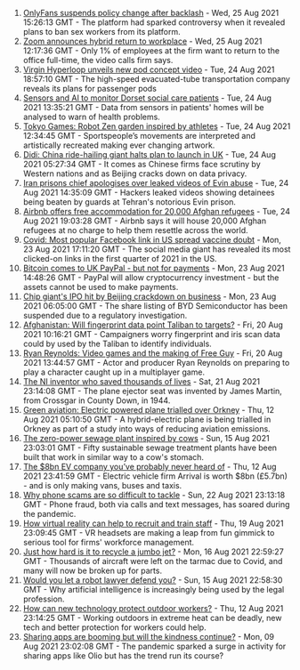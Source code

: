 1. [OnlyFans suspends policy change after backlash](https://www.bbc.co.uk/news/technology-58331722?at_medium=RSS&at_campaign=KARANGA) - Wed, 25 Aug 2021 15:26:13 GMT - The platform had sparked controversy when it revealed plans to ban sex workers from its platform.
2. [Zoom announces hybrid return to workplace](https://www.bbc.co.uk/news/technology-58329687?at_medium=RSS&at_campaign=KARANGA) - Wed, 25 Aug 2021 12:17:36 GMT - Only 1% of employees at the firm want to return to the office full-time, the video calls firm says.
3. [Virgin Hyperloop unveils new pod concept video](https://www.bbc.co.uk/news/technology-58317104?at_medium=RSS&at_campaign=KARANGA) - Tue, 24 Aug 2021 18:57:10 GMT - The high-speed evacuated-tube transportation company reveals its plans for passenger pods
4. [Sensors and AI to monitor Dorset social care patients](https://www.bbc.co.uk/news/technology-58317106?at_medium=RSS&at_campaign=KARANGA) - Tue, 24 Aug 2021 13:35:21 GMT - Data from sensors in patients' homes will be analysed to warn of health problems.
5. [Tokyo Games: Robot Zen garden inspired by athletes](https://www.bbc.co.uk/news/technology-58268061?at_medium=RSS&at_campaign=KARANGA) - Tue, 24 Aug 2021 12:34:45 GMT - Sportspeople’s movements are interpreted and artistically recreated making ever changing artwork.
6. [Didi: China ride-hailing giant halts plan to launch in UK](https://www.bbc.co.uk/news/business-58312996?at_medium=RSS&at_campaign=KARANGA) - Tue, 24 Aug 2021 05:27:34 GMT - It comes as Chinese firms face scrutiny by Western nations and as Beijing cracks down on data privacy.
7. [Iran prisons chief apologises over leaked videos of Evin abuse](https://www.bbc.co.uk/news/world-middle-east-58315816?at_medium=RSS&at_campaign=KARANGA) - Tue, 24 Aug 2021 14:35:09 GMT - Hackers leaked videos showing detainees being beaten by guards at Tehran's notorious Evin prison.
8. [Airbnb offers free accommodation for 20,000 Afghan refugees](https://www.bbc.co.uk/news/business-58315378?at_medium=RSS&at_campaign=KARANGA) - Tue, 24 Aug 2021 19:03:28 GMT - Airbnb says it will house 20,000 Afghan refugees at no charge to help them resettle across the world.
9. [Covid: Most popular Facebook link in US spread vaccine doubt](https://www.bbc.co.uk/news/technology-58305149?at_medium=RSS&at_campaign=KARANGA) - Mon, 23 Aug 2021 17:11:20 GMT - The social media giant has revealed its most clicked-on links in the first quarter of 2021 in the US.
10. [Bitcoin comes to UK PayPal - but not for payments](https://www.bbc.co.uk/news/technology-58277631?at_medium=RSS&at_campaign=KARANGA) - Mon, 23 Aug 2021 14:48:26 GMT - PayPal will allow cryptocurrency investment - but the assets cannot be used to make payments.
11. [Chip giant's IPO hit by Beijing crackdown on business](https://www.bbc.co.uk/news/business-58301603?at_medium=RSS&at_campaign=KARANGA) - Mon, 23 Aug 2021 06:05:00 GMT - The share listing of BYD Semiconductor has been suspended due to a regulatory investigation.
12. [Afghanistan: Will fingerprint data point Taliban to targets?](https://www.bbc.co.uk/news/technology-58245121?at_medium=RSS&at_campaign=KARANGA) - Fri, 20 Aug 2021 10:16:21 GMT - Campaigners worry fingerprint and iris scan data could by used by the Taliban to identify individuals.
13. [Ryan Reynolds: Video games and the making of Free Guy](https://www.bbc.co.uk/news/technology-58245604?at_medium=RSS&at_campaign=KARANGA) - Fri, 20 Aug 2021 13:44:57 GMT - Actor and producer Ryan Reynolds on preparing to play a character caught up in a multiplayer game.
14. [The NI inventor who saved thousands of lives](https://www.bbc.co.uk/news/uk-northern-ireland-58274204?at_medium=RSS&at_campaign=KARANGA) - Sat, 21 Aug 2021 23:14:08 GMT - The plane ejector seat was invented by James Martin, from Crossgar in County Down, in 1944.
15. [Green aviation: Electric powered plane trialled over Orkney](https://www.bbc.co.uk/news/uk-scotland-58180367?at_medium=RSS&at_campaign=KARANGA) - Thu, 12 Aug 2021 05:10:50 GMT - A hybrid-electric plane is being trialled in Orkney as part of a study into ways of reducing aviation emissions.
16. [The zero-power sewage plant inspired by cows](https://www.bbc.co.uk/news/science-environment-58017501?at_medium=RSS&at_campaign=KARANGA) - Sun, 15 Aug 2021 23:03:01 GMT - Fifty sustainable sewage treatment plants have been built that work in similar way to a cow's stomach.
17. [The $8bn EV company you’ve probably never heard of](https://www.bbc.co.uk/news/business-58174043?at_medium=RSS&at_campaign=KARANGA) - Thu, 12 Aug 2021 23:41:59 GMT - Electric vehicle firm Arrival is worth $8bn (£5.7bn) - and is only making vans, buses and taxis.
18. [Why phone scams are so difficult to tackle](https://www.bbc.co.uk/news/business-58254354?at_medium=RSS&at_campaign=KARANGA) - Sun, 22 Aug 2021 23:13:18 GMT - Phone fraud, both via calls and text messages, has soared during the pandemic.
19. [How virtual reality can help to recruit and train staff](https://www.bbc.co.uk/news/business-57805093?at_medium=RSS&at_campaign=KARANGA) - Thu, 19 Aug 2021 23:09:45 GMT - VR headsets are making a leap from fun gimmick to serious tool for firms' workforce management.
20. [Just how hard is it to recycle a jumbo jet?](https://www.bbc.co.uk/news/business-57983174?at_medium=RSS&at_campaign=KARANGA) - Mon, 16 Aug 2021 22:59:27 GMT - Thousands of aircraft were left on the tarmac due to Covid, and many will now be broken up for parts.
21. [Would you let a robot lawyer defend you?](https://www.bbc.co.uk/news/business-58158820?at_medium=RSS&at_campaign=KARANGA) - Sun, 15 Aug 2021 22:58:30 GMT - Why artificial intelligence is increasingly being used by the legal profession.
22. [How can new technology protect outdoor workers?](https://www.bbc.co.uk/news/business-58049625?at_medium=RSS&at_campaign=KARANGA) - Thu, 12 Aug 2021 23:14:25 GMT - Working outdoors in extreme heat can be deadly, new tech and better protection for workers could help.
23. [Sharing apps are booming but will the kindness continue?](https://www.bbc.co.uk/news/business-57981598?at_medium=RSS&at_campaign=KARANGA) - Mon, 09 Aug 2021 23:02:08 GMT - The pandemic sparked a surge in activity for sharing apps like Olio but has the trend run its course?
